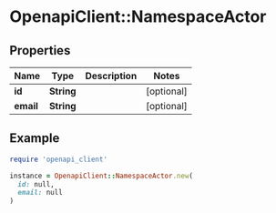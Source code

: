 # OpenapiClient::NamespaceActor

## Properties

| Name | Type | Description | Notes |
| ---- | ---- | ----------- | ----- |
| **id** | **String** |  | [optional] |
| **email** | **String** |  | [optional] |

## Example

```ruby
require 'openapi_client'

instance = OpenapiClient::NamespaceActor.new(
  id: null,
  email: null
)
```

